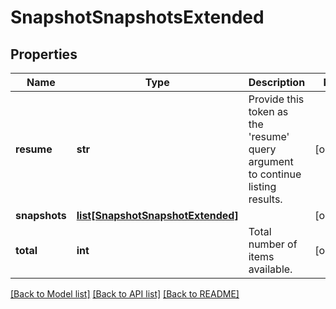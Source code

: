 # SnapshotSnapshotsExtended

## Properties
Name | Type | Description | Notes
------------ | ------------- | ------------- | -------------
**resume** | **str** | Provide this token as the &#39;resume&#39; query argument to continue listing results. | [optional] 
**snapshots** | [**list[SnapshotSnapshotExtended]**](SnapshotSnapshotExtended.md) |  | [optional] 
**total** | **int** | Total number of items available. | [optional] 

[[Back to Model list]](../README.md#documentation-for-models) [[Back to API list]](../README.md#documentation-for-api-endpoints) [[Back to README]](../README.md)


